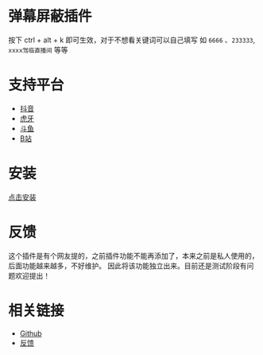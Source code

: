 


# 弹幕屏蔽插件


按下 ctrl + alt + k 即可生效，对于不想看关键词可以自己填写 如 `6666` 、`233333`, `xxxx驾临直播间`  等等




# 支持平台

 - [抖音](https://live.douyin.com)
 - [虎牙](https://www.huya.com)
 - [斗鱼](https://www.douyu.com)
 - [B站](https://live.bilibili.com)
 

# 安装


[点击安装](https://cn-greasyfork.org/zh-CN/scripts/475878-barrage-keywords-stop)


# 反馈

   这个插件是有个网友提的，之前插件功能不能再添加了，本来之前是私人使用的，后面功能越来越多，不好维护。  因此将该功能独立出来。目前还是测试阶段有问题欢迎提出！

# 相关链接

 - [Github](https://github.com/wuxin0011/tampermonkey-script/barrage-keywords-stop)
 - [反馈](https://github.com/wuxin0011/tampermonkey-script/issues)






